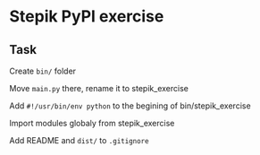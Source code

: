 # Stepik PyPI exercise

## Task

Create `bin/` folder

Move `main.py` there, rename it to stepik_exercise

Add `#!/usr/bin/env python` to the begining of bin/stepik_exercise

Import modules globaly from stepik_exercise

Add README and `dist/` to `.gitignore`
